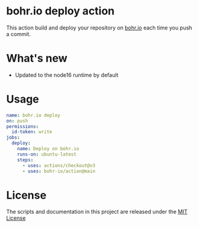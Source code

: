 # bohr.io deploy action

This action build and deploy your repository on [bohr.io](https://bohr.io) each time you push a commit.

# What's new

- Updated to the node16 runtime by default

# Usage

<!-- start usage -->
```yaml
name: bohr.io deploy
on: push
permissions:
  id-token: write
jobs:
  deploy:
    name: Deploy on bohr.io
    runs-on: ubuntu-latest
    steps:
      - uses: actions/checkout@v3
      - uses: bohr-io/action@main
```
<!-- end usage -->

# License

The scripts and documentation in this project are released under the [MIT License](LICENSE)